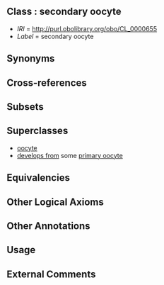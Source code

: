 
## Class : secondary oocyte

 * *IRI* = http://purl.obolibrary.org/obo/CL_0000655
 * *Label* = secondary oocyte

## Synonyms


## Cross-references


## Subsets


## Superclasses

 * [oocyte](../../CL/23/CL_0000023.md)
 * [develops from](../../RO/02/RO_0002202.md) some [primary oocyte](../../CL/54/CL_0000654.md)

## Equivalencies


## Other Logical Axioms


## Other Annotations


## Usage


## External Comments

